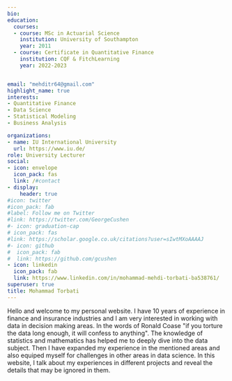 ```yaml
---
bio: 
education:
  courses:
  - course: MSc in Actuarial Science
    institution: University of Southampton
    year: 2011
  - course: Certificate in Quantitative Finance
    institution: CQF & FitchLearning
    year: 2022-2023


email: "mehditr64@gmail.com"
highlight_name: true
interests:
- Quantitative Finance
- Data Science
- Statistical Modeling
- Business Analysis

organizations:
- name: IU International University
  url: https://www.iu.de/
role: University Lecturer 
social:
- icon: envelope
  icon_pack: fas
  link: /#contact
- display:
    header: true
#icon: twitter
#icon_pack: fab
#label: Follow me on Twitter
#link: https://twitter.com/GeorgeCushen
#- icon: graduation-cap
# icon_pack: fas
#link: https://scholar.google.co.uk/citations?user=sIwtMXoAAAAJ
#- icon: github
#  icon_pack: fab
#  link: https://github.com/gcushen
- icon: linkedin
  icon_pack: fab
  link: https://www.linkedin.com/in/mohammad-mehdi-torbati-ba538761/
superuser: true
title: Mohammad Torbati
---
```


Hello and welcome to my personal website. I have 10 years of experience in finance and insurance industries and I am very interested in working with data in decision making areas. In the words of Ronald Coase "if you torture the data long enough, it will confess to anything". The knowledge of statistics and mathematics has helped me to deeply dive into the data subject. Then I have expanded my experience in the mentioned areas and also equiped myself for challenges in other areas in data science. In this website, I talk about my experiences in different projects and reveal the details that may be ignored in them.


